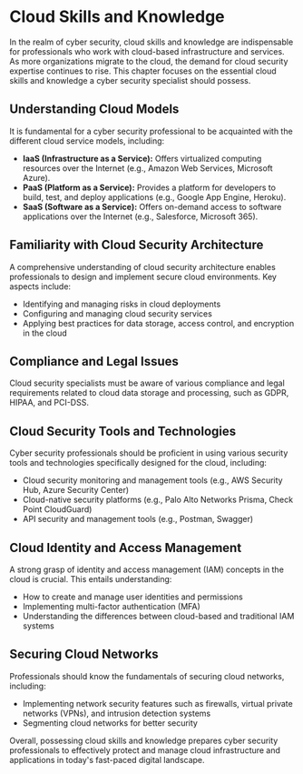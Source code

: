 # Cloud Skills and Knowledge

In the realm of cyber security, cloud skills and knowledge are indispensable for professionals who work with cloud-based infrastructure and services. As more organizations migrate to the cloud, the demand for cloud security expertise continues to rise. This chapter focuses on the essential cloud skills and knowledge a cyber security specialist should possess.

## Understanding Cloud Models

It is fundamental for a cyber security professional to be acquainted with the different cloud service models, including:

- **IaaS (Infrastructure as a Service):** Offers virtualized computing resources over the Internet (e.g., Amazon Web Services, Microsoft Azure).
- **PaaS (Platform as a Service):** Provides a platform for developers to build, test, and deploy applications (e.g., Google App Engine, Heroku).
- **SaaS (Software as a Service):** Offers on-demand access to software applications over the Internet (e.g., Salesforce, Microsoft 365).

## Familiarity with Cloud Security Architecture

A comprehensive understanding of cloud security architecture enables professionals to design and implement secure cloud environments. Key aspects include:

- Identifying and managing risks in cloud deployments
- Configuring and managing cloud security services
- Applying best practices for data storage, access control, and encryption in the cloud

## Compliance and Legal Issues

Cloud security specialists must be aware of various compliance and legal requirements related to cloud data storage and processing, such as GDPR, HIPAA, and PCI-DSS.

## Cloud Security Tools and Technologies

Cyber security professionals should be proficient in using various security tools and technologies specifically designed for the cloud, including:

- Cloud security monitoring and management tools (e.g., AWS Security Hub, Azure Security Center)
- Cloud-native security platforms (e.g., Palo Alto Networks Prisma, Check Point CloudGuard)
- API security and management tools (e.g., Postman, Swagger)

## Cloud Identity and Access Management

A strong grasp of identity and access management (IAM) concepts in the cloud is crucial. This entails understanding:

- How to create and manage user identities and permissions
- Implementing multi-factor authentication (MFA)
- Understanding the differences between cloud-based and traditional IAM systems

## Securing Cloud Networks

Professionals should know the fundamentals of securing cloud networks, including:

- Implementing network security features such as firewalls, virtual private networks (VPNs), and intrusion detection systems
- Segmenting cloud networks for better security

Overall, possessing cloud skills and knowledge prepares cyber security professionals to effectively protect and manage cloud infrastructure and applications in today's fast-paced digital landscape.
